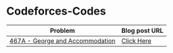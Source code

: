 # Codeforces-Codes

| Problem                                                                            | Blog post URL                                                                                      |
| ---------------------------------------------------------------------------------- | -------------------------------------------------------------------------------------------------- |
| [467A - George and Accommodation](https://codeforces.com/problemset/problem/467/A) | [Click Here](https://dev.to/rishitc/solving-codeforces-problem-467a-george-and-accommodation-39jb) |
